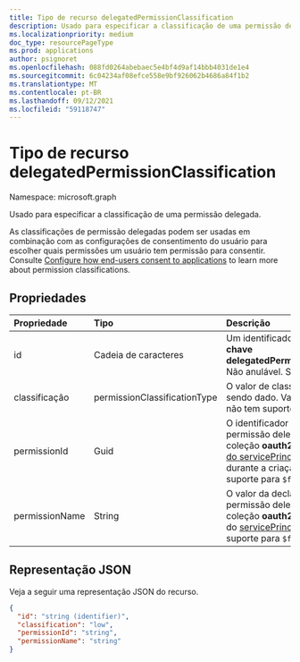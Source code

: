 ```yaml
---
title: Tipo de recurso delegatedPermissionClassification
description: Usado para especificar a classificação de uma permissão delegada.
ms.localizationpriority: medium
doc_type: resourcePageType
ms.prod: applications
author: psignoret
ms.openlocfilehash: 088fd0264abebaec5e4bf4d9af14bbb4031de1e4
ms.sourcegitcommit: 6c04234af08efce558e9bf926062b4686a84f1b2
ms.translationtype: MT
ms.contentlocale: pt-BR
ms.lasthandoff: 09/12/2021
ms.locfileid: "59118747"
---
```

# <a name="delegatedpermissionclassification-resource-type"></a>Tipo de recurso delegatedPermissionClassification

Namespace: microsoft.graph

Usado para especificar a classificação de uma permissão delegada.

As classificações de permissão delegadas podem ser usadas em combinação com as configurações de consentimento do usuário para escolher quais permissões um usuário tem permissão para consentir. Consulte [Configure how end-users consent to applications](/azure/active-directory/manage-apps/configure-user-consent) to learn more about permission classifications.

## <a name="properties"></a>Propriedades

| Propriedade | Tipo | Descrição |
|:---------------|:--------|:----------|
| id | Cadeia de caracteres | Um identificador exclusivo para **a chave delegatedPermissionClassification.** Não anulável. Somente leitura. |
| classificação | permissionClassificationType | O valor de classificação que está sendo dado. Valor possível: `low` . O não tem suporte para `$filter`. |
| permissionId | Guid | O identificador exclusivo (**id**) da permissão delegada listada na coleção **oauth2PermissionScopes** [do servicePrincipal](servicePrincipal.md). Obrigatório durante a criação. O não tem suporte para `$filter`. |
| permissionName | String | O valor da declaração (**valor**) da permissão delegada listada na coleção **oauth2PermissionScopes** do [servicePrincipal](servicePrincipal.md). O não tem suporte para `$filter`. |

## <a name="json-representation"></a>Representação JSON

Veja a seguir uma representação JSON do recurso.

<!-- {
  "blockType": "resource",
  "optionalProperties": [

  ],
  "@odata.type": "microsoft.graph.delegatedPermissionClassification"
}-->

```json
{
  "id": "string (identifier)",
  "classification": "low",
  "permissionId": "string",
  "permissionName": "string"
}
```
